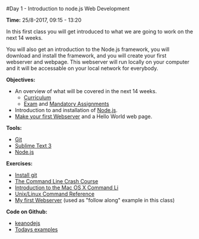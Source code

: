 #Day 1 - Introduction to node.js Web Development    

**Time:** 25/8-2017, 09:15 - 13:20

In this first class you will get introduced to what we are going to work on the next 14 weeks.   

You will also get an introduction to the Node.js framework, you will download and install the framework, and you will create your first webserver and webpage. This webserver will run locally on your computer and it will be accessable on your local network for everybody. 

**Objectives:**

* An overview of what will be covered in the next 14 weeks.
  * [Curriculum](/29/ )
  * [Exam](/exam-requirements/) and [Mandatory Assignments](/7/)
* Introduction to and installation of [Node.js](https://nodejs.org/en/).
* [Make your first Webserver](/my-first-webserver/) and a Hello World web page.

**Tools:**  

* [Git](https://git-scm.com/downloads)  
* [Sublime Text 3](https://www.sublimetext.com/3)  
* [Node.js](https://nodejs.org/en/)

**Exercises:**  

* [Install git](https://git-scm.com/downloads)
* [The Command Line Crash Course](http://cli.learncodethehardway.org/book/)
* [Introduction to the Mac OS X Command Li](http://blog.teamtreehouse.com/introduction-to-the-mac-os-x-command-line)
* [Unix/Linux Command Reference](https://ubuntudanmark.dk/filer/fwunixref.pdf)
* <a href="/my-first-webserver/">My first Webserver</a> (used as "follow along" example in this class)


<strong>Code on Github: </strong>
<ul>
	<li><a href="https://github.com/keanodejs">keanodejs</a></li>
	<li><a href="https://github.com/keanodejs?utf8=%E2%9C%93&amp;query=01">Todays examples</a></li>
</ul>
